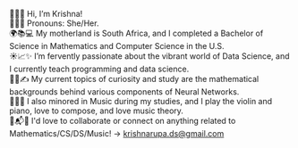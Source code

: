 👋😊🤝 Hi, I’m Krishna!<br>
🌼🌷🌻 Pronouns: She/Her.<br>
🌍📚💻 My motherland is South Africa, and I completed a Bachelor of Science in Mathematics and Computer Science in the U.S.<br>
☀️📈✨ I’m fervently passionate about the vibrant world of Data Science, and I currently teach programming and data science.<br>
🌱📘✍️ My current topics of curiosity and study are the mathematical backgrounds behind various components of Neural Networks.<br>
🎻🎹🎼 I also minored in Music during my studies, and I play the violin and piano, love to compose, and love music theory.<br>
📧📬💬 I'd love to collaborate or connect on anything related to Mathematics/CS/DS/Music! -> krishnarupa.ds@gmail.com<br>


<!---
krishnarupa1008/krishnarupa1008 is a ✨ special ✨ repository because its `README.md` (this file) appears on your GitHub profile.
You can click the Preview link to take a look at your changes.
--->
